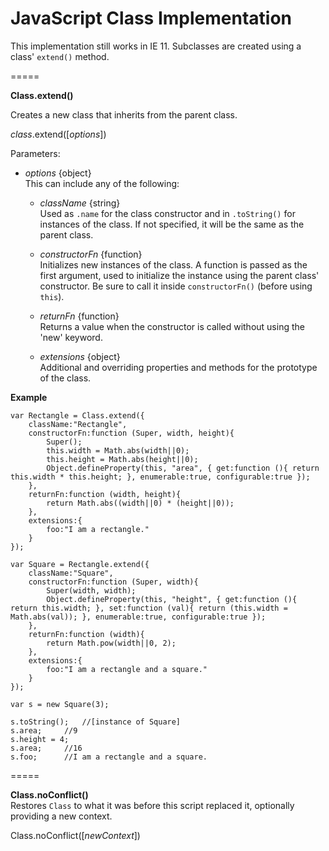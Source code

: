 JavaScript Class Implementation
=====

This implementation still works in IE 11. Subclasses are created using a class' `extend()` method.

=====

**Class.extend()**

Creates a new class that inherits from the parent class.

*class*.extend([*options*])

Parameters:
- *options* {object}  
This can include any of the following:
	
	- *className* {string}  
	Used as `.name` for the class constructor and in `.toString()` for instances of the class. If not specified, it will be the same as the parent class.
	
	- *constructorFn* {function}  
	Initializes new instances of the class. A function is passed as the first argument, used to initialize the instance using the parent class' constructor. Be sure to call it inside `constructorFn()` (before using `this`).
	
	- *returnFn* {function}  
	Returns a value when the constructor is called without using the 'new' keyword.
	
	- *extensions* {object}  
	Additional and overriding properties and methods for the prototype of the class.

**Example**

```
var Rectangle = Class.extend({
	className:"Rectangle",
	constructorFn:function (Super, width, height){
		Super();
		this.width = Math.abs(width||0);
		this.height = Math.abs(height||0);
		Object.defineProperty(this, "area", { get:function (){ return this.width * this.height; }, enumerable:true, configurable:true });
	},
	returnFn:function (width, height){
		return Math.abs((width||0) * (height||0));
	},
	extensions:{
		foo:"I am a rectangle."
	}
});

var Square = Rectangle.extend({
	className:"Square",
	constructorFn:function (Super, width){
		Super(width, width);
		Object.defineProperty(this, "height", { get:function (){ return this.width; }, set:function (val){ return (this.width = Math.abs(val)); }, enumerable:true, configurable:true });
	},
	returnFn:function (width){
		return Math.pow(width||0, 2);
	},
	extensions:{
		foo:"I am a rectangle and a square."
	}
});

var s = new Square(3);

s.toString();	//[instance of Square]
s.area;		//9
s.height = 4;
s.area;		//16
s.foo;		//I am a rectangle and a square.
```


=====

**Class.noConflict()**  
Restores `Class` to what it was before this script replaced it, optionally providing a new context.

Class.noConflict([*newContext*])
